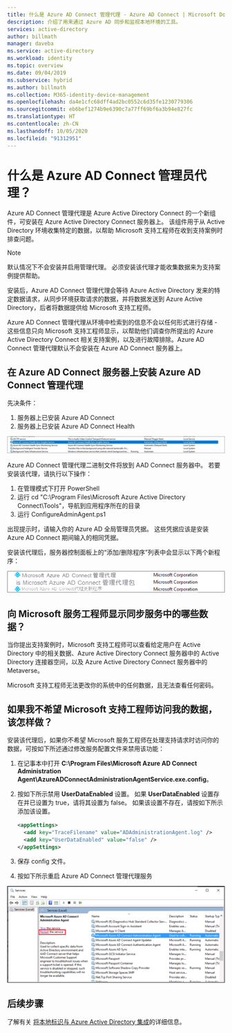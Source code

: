 ```yaml
---
title: 什么是 Azure AD Connect 管理代理 - Azure AD Connect | Microsoft Docs
description: 介绍了用来通过 Azure AD 同步和监视本地环境的工具。
services: active-directory
author: billmath
manager: daveba
ms.service: active-directory
ms.workload: identity
ms.topic: overview
ms.date: 09/04/2019
ms.subservice: hybrid
ms.author: billmath
ms.collection: M365-identity-device-management
ms.openlocfilehash: da4e1cfc68dff4ad2bc0552c6d35fe1230779306
ms.sourcegitcommit: eb6bef1274b9e6390c7a77ff69bf6a3b94e827fc
ms.translationtype: HT
ms.contentlocale: zh-CN
ms.lasthandoff: 10/05/2020
ms.locfileid: "91312951"
---
```

# <a name="what-is-the-azure-ad-connect-admin-agent"></a>什么是 Azure AD Connect 管理员代理？ 
Azure AD Connect 管理代理是 Azure Active Directory Connect 的一个新组件，可安装在 Azure Active Directory Connect 服务器上。 该组件用于从 Active Directory 环境收集特定的数据，以帮助 Microsoft 支持工程师在收到支持案例时排查问题。 

>[!NOTE]
>默认情况下不会安装并启用管理代理。  必须安装该代理才能收集数据来为支持案例提供帮助。

安装后，Azure AD Connect 管理代理会等待 Azure Active Directory 发来的特定数据请求，从同步环境获取请求的数据，并将数据发送到 Azure Active Directory，后者将数据提供给 Microsoft 支持工程师。 

Azure AD Connect 管理代理从环境中检索到的信息不会以任何形式进行存储 - 这些信息只向 Microsoft 支持工程师显示，以帮助他们调查你所提出的 Azure Active Directory Connect 相关支持案例，以及进行故障排除。Azure AD Connect 管理代理默认不会安装在 Azure AD Connect 服务器上。 

## <a name="install-the-azure-ad-connect-administration-agent-on-the-azure-ad-connect-server"></a>在 Azure AD Connect 服务器上安装 Azure AD Connect 管理代理 

先决条件：
1.    服务器上已安装 Azure AD Connect
2.    服务器上已安装 Azure AD Connect Health

![管理代理](media/whatis-aadc-admin-agent/adminagent0.png)

Azure AD Connect 管理代理二进制文件将放到 AAD Connect 服务器中。 若要安装该代理，请执行以下操作：

1.    在管理模式下打开 PowerShell
2.    运行 cd "C:\Program Files\Microsoft Azure Active Directory Connect\Tools"，导航到应用程序所在的目录
3.    运行 ConfigureAdminAgent.ps1

出现提示时，请输入你的 Azure AD 全局管理员凭据。 这些凭据应该是安装 Azure AD Connect 期间输入的相同凭据。

安装该代理后，服务器控制面板上的“添加/删除程序”列表中会显示以下两个新程序： 

![显示“添加/删除程序”列表的屏幕截图，其中包括你添加的新程序。](media/whatis-aadc-admin-agent/adminagent1.png)

## <a name="what-data-in-my-sync-service-is-shown-to-the-microsoft-service-engineer"></a>向 Microsoft 服务工程师显示同步服务中的哪些数据？ 
当你提出支持案例时，Microsoft 支持工程师可以查看给定用户在 Active Directory 中的相关数据、Azure Active Directory Connect 服务器中的 Active Directory 连接器空间，以及 Azure Active Directory Connect 服务器中的 Metaverse。 

Microsoft 支持工程师无法更改你的系统中的任何数据，且无法查看任何密码。 

## <a name="what-if-i-dont-want-the-microsoft-support-engineer-to-access-my-data"></a>如果我不希望 Microsoft 支持工程师访问我的数据，该怎样做？ 
安装该代理后，如果你不希望 Microsoft 服务工程师在处理支持请求时访问你的数据，可按如下所述通过修改服务配置文件来禁用该功能： 

1. 在记事本中打开 **C:\Program Files\Microsoft Azure AD Connect Administration Agent\AzureADConnectAdministrationAgentService.exe.config**。
2. 按如下所示禁用 **UserDataEnabled** 设置。 如果 **UserDataEnabled** 设置存在并已设置为 true，请将其设置为 false。 如果该设置不存在，请按如下所示添加该设置。    

    ```xml
    <appSettings>
      <add key="TraceFilename" value="ADAdministrationAgent.log" />
      <add key="UserDataEnabled" value="false" />
    </appSettings>
    ```

3. 保存 config 文件。
4. 按如下所示重启 Azure AD Connect 管理代理服务

![显示在何处重启 Azure AD 管理员代理服务的屏幕截图。](media/whatis-aadc-admin-agent/adminagent2.png)

## <a name="next-steps"></a>后续步骤
了解有关 [将本地标识与 Azure Active Directory 集成](whatis-hybrid-identity.md)的详细信息。
